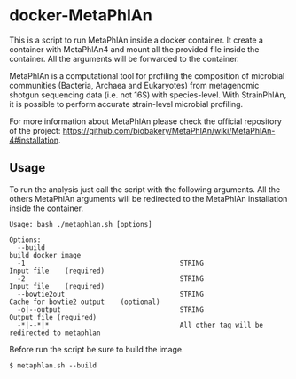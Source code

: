 # docker-MetaPhlAn
This is a script to run MetaPhlAn inside a docker container. It create a container with MetaPhlAn4 and mount all the provided file inside the container. All the arguments will be forwarded to the container. 

MetaPhlAn is a computational tool for profiling the composition of microbial communities (Bacteria, Archaea and Eukaryotes) from metagenomic shotgun sequencing data (i.e. not 16S) with species-level. With StrainPhlAn, it is possible to perform accurate strain-level microbial profiling.

For more information about MetaPhlAn please check the official repository of the project: https://github.com/biobakery/MetaPhlAn/wiki/MetaPhlAn-4#installation.

## Usage

To run the analysis just call the script with the following arguments. All the others MetaPhlAn arguments will be redirected to the MetaPhlAn installation inside the container.
```
Usage: bash ./metaphlan.sh [options]

Options:
  --build                                                         build docker image
  -1                                       STRING                 Input file    (required)
  -2                                       STRING                 Input file    (required)
  --bowtie2out                             STRING                 Cache for bowtie2 output    (optional)
  -o|--output                              STRING                 Output file (required)
  -*|--*|*                                 All other tag will be redirected to metaphlan
```

Before run the script be sure to build the image.
```
$ metaphlan.sh --build
```

